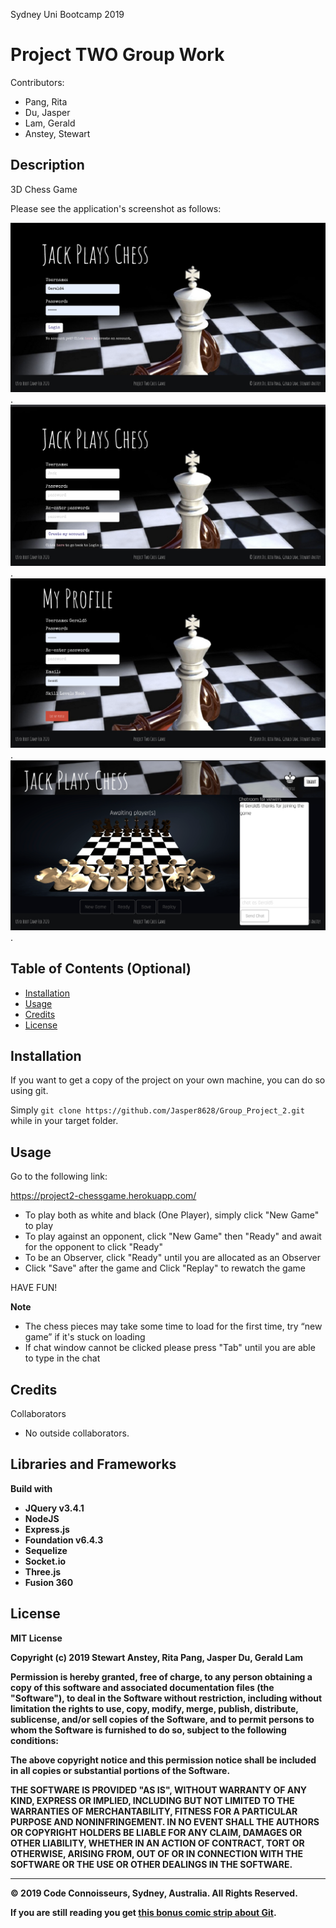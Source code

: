 Sydney Uni Bootcamp 2019

# Project TWO Group Work 

Contributors:

- Pang, Rita
- Du, Jasper
- Lam, Gerald
- Anstey, Stewart

## Description

3D Chess Game

Please see the application's screenshot as follows:

![screenshot](public/images/screenshots/login.png).
![screenshot](public/images/screenshots/registration.png).
![screenshot](public/images/screenshots/profile.png).
![screenshot](public/images/screenshots/chat&chess.png).

## Table of Contents (Optional)

- [Installation](#installation)
- [Usage](#usage)
- [Credits](#credits)
- [License](#license)

## Installation

If you want to get a copy of the project on your own machine, you can do so using git.

Simply `git clone https://github.com/Jasper8628/Group_Project_2.git` while in your target folder.

## Usage

Go to the following link: 

https://project2-chessgame.herokuapp.com/

- To play both as white and black (One Player), simply click "New Game" to play
- To play against an opponent, click "New Game" then "Ready" and await for the opponent to click "Ready"
- To be an Observer, click "Ready" until you are allocated as an Observer 
- Click "Save" after the game and Click "Replay" to rewatch the game

HAVE FUN!

**Note**
- The chess pieces may take some time to load for the first time, try “new game” if it's stuck on loading
- If chat window cannot be clicked please press "Tab" until you are able to type in the chat 

## Credits

Collaborators

- No outside collaborators.

## Libraries and Frameworks

<b>Build with<b>

- JQuery v3.4.1
- NodeJS
- Express.js
- Foundation v6.4.3
- Sequelize
- Socket.io
- Three.js
- Fusion 360

## License

MIT License

Copyright (c) 2019 Stewart Anstey, Rita Pang, Jasper Du, Gerald Lam

Permission is hereby granted, free of charge, to any person obtaining a copy
of this software and associated documentation files (the "Software"), to deal
in the Software without restriction, including without limitation the rights
to use, copy, modify, merge, publish, distribute, sublicense, and/or sell
copies of the Software, and to permit persons to whom the Software is
furnished to do so, subject to the following conditions:

The above copyright notice and this permission notice shall be included in all
copies or substantial portions of the Software.

THE SOFTWARE IS PROVIDED "AS IS", WITHOUT WARRANTY OF ANY KIND, EXPRESS OR
IMPLIED, INCLUDING BUT NOT LIMITED TO THE WARRANTIES OF MERCHANTABILITY,
FITNESS FOR A PARTICULAR PURPOSE AND NONINFRINGEMENT. IN NO EVENT SHALL THE
AUTHORS OR COPYRIGHT HOLDERS BE LIABLE FOR ANY CLAIM, DAMAGES OR OTHER
LIABILITY, WHETHER IN AN ACTION OF CONTRACT, TORT OR OTHERWISE, ARISING FROM,
OUT OF OR IN CONNECTION WITH THE SOFTWARE OR THE USE OR OTHER DEALINGS IN THE
SOFTWARE.

---

© 2019 Code Connoisseurs, Sydney, Australia. All Rights Reserved.

If you are still reading you get [this bonus comic strip about Git](https://xkcd.com/1597/).
